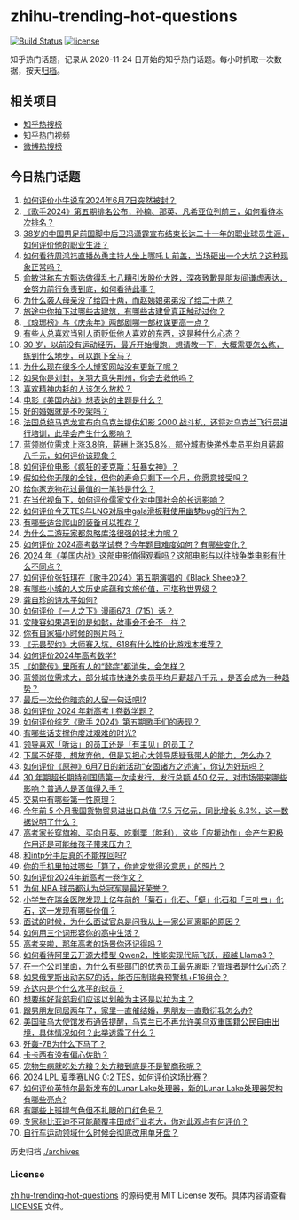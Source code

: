 # zhihu-trending-hot-questions

[![Build Status](https://github.com/justjavac/zhihu-trending-hot-questions/workflows/ci/badge.svg?branch=master)](https://github.com/justjavac/zhihu-trending-hot-questions/actions)
[![license](https://img.shields.io/github/license/justjavac/zhihu-trending-hot-questions)](https://github.com/justjavac/zhihu-trending-hot-questions/blob/master/LICENSE)

知乎热门话题，记录从 2020-11-24
日开始的知乎热门话题。每小时抓取一次数据，按天[归档](./archives)。

## 相关项目

- [知乎热搜榜](https://github.com/justjavac/zhihu-trending-top-search)
- [知乎热门视频](https://github.com/justjavac/zhihu-trending-hot-video)
- [微博热搜榜](https://github.com/justjavac/weibo-trending-hot-search)

## 今日热门话题

<!-- BEGIN -->
<!-- 最后更新时间 Sat Jun 08 2024 05:18:01 GMT+0800 (China Standard Time) -->

1. [如何评价小牛说车2024年6月7日突然被封？](https://www.zhihu.com/question/658318290)
1. [《歌手2024》第五期排名公布，孙楠、那英、凡希亚位列前三，如何看待本次排名？](https://www.zhihu.com/question/658352150)
1. [38岁的中国男足前国脚中后卫冯潇霆宣布结束长达二十一年的职业球员生涯，如何评价他的职业生涯？](https://www.zhihu.com/question/658174459)
1. [如何看待周鸿祎直播怂恿主持人坐上哪吒 L 前盖，当场砸出一个大坑？这种现象正常吗？](https://www.zhihu.com/question/658261010)
1. [俞敏洪称东方甄选做得乱七八糟引发股价大跌，深夜致歉是朋友间谦虚表达，会努力前行负责到底，如何看待此事？](https://www.zhihu.com/question/658297223)
1. [为什么袭人母亲没了给四十两，而赵姨娘弟弟没了给二十两？](https://www.zhihu.com/question/37417323)
1. [旅途中你拍下过哪些古建筑，有哪些古建曾真正触动过你？](https://www.zhihu.com/question/658211918)
1. [《琅琊榜》与《庆余年》两部剧哪一部权谋更高一点？](https://www.zhihu.com/question/500352066)
1. [有些人总喜欢当别人面贬低他人喜欢的东西，这是种什么心态？](https://www.zhihu.com/question/658004354)
1. [30 岁，以前没有运动经历，最近开始慢跑，想请教一下，大概需要怎么练，练到什么地步，可以跑下全马？](https://www.zhihu.com/question/657743069)
1. [为什么现在很多个人博客网站没有更新了呢？](https://www.zhihu.com/question/656111884)
1. [如果你是刘封，关羽大意失荆州，你会去救他吗？](https://www.zhihu.com/question/658210923)
1. [喜欢精神内耗的人该怎么放松？](https://www.zhihu.com/question/658113979)
1. [电影《美国内战》想表达的主题是什么？](https://www.zhihu.com/question/657836105)
1. [好的婚姻就是不吵架吗？](https://www.zhihu.com/question/657912016)
1. [法国总统马克龙宣布向乌克兰提供幻影 2000 战斗机，还将对乌克兰飞行员进行培训，此举会产生什么影响？](https://www.zhihu.com/question/658301508)
1. [蓝领岗位需求上涨3.8倍，薪酬上涨35.8%，部分城市快递外卖员平均月薪超八千元，如何评价该现象？](https://www.zhihu.com/question/658300009)
1. [如何评价电影《疯狂的麦克斯：狂暴女神》？](https://www.zhihu.com/question/656427381)
1. [假如给你无限的金钱，但你的寿命只剩下一个月，你愿意接受吗？](https://www.zhihu.com/question/658128931)
1. [给你家宠物花过最值的一笔钱是什么？](https://www.zhihu.com/question/658146043)
1. [在当代视角下，如何评价儒家文化对中国社会的长远影响？](https://www.zhihu.com/question/657653009)
1. [如何评价今天TES与LNG对局中gala滑板鞋使用幽梦bug的行为？](https://www.zhihu.com/question/658347371)
1. [有哪些适合爬山的装备可以推荐？](https://www.zhihu.com/question/655391390)
1. [为什么二游玩家都忽略库洛很强的技术力呢？](https://www.zhihu.com/question/658085022)
1. [如何评价 2024高考数学试卷？今年题目难度如何？有哪些变化？](https://www.zhihu.com/question/658322713)
1. [2024 年《美国内战》这部电影值得观看吗？这部电影与以往战争类电影有什么不同点？](https://www.zhihu.com/question/658014373)
1. [如何评价张钰琪在《歌手2024》第五期演唱的《Black Sheep》？](https://www.zhihu.com/question/658349513)
1. [有哪些小城的人文历史底蕴和文旅价值，可堪称世界级？](https://www.zhihu.com/question/658212105)
1. [龚自珍的诗水平如何?](https://www.zhihu.com/question/657473953)
1. [如何评价《一人之下》漫画673（715）话？](https://www.zhihu.com/question/658269648)
1. [安陵容如果遇到的是如懿，故事会不会不一样？](https://www.zhihu.com/question/421287285)
1. [你有自家猫小时候的照片吗？](https://www.zhihu.com/question/652622050)
1. [《无畏契约》大师赛入坑，618有什么性价比游戏本推荐？](https://www.zhihu.com/question/657964358)
1. [如何评价2024年高考数学?](https://www.zhihu.com/question/658321948)
1. [《如懿传》里所有人的“懿症”都消失，会怎样？](https://www.zhihu.com/question/657969076)
1. [蓝领岗位需求大，部分城市快递外卖员平均月薪超八千元 ，是否会成为一种趋势？](https://www.zhihu.com/question/658298820)
1. [最后一次给你暗恋的人留一句话吧!?](https://www.zhihu.com/question/655177155)
1. [如何评价 2024 年新高考 I 卷数学题？](https://www.zhihu.com/question/658254862)
1. [如何评价综艺《歌手 2024》第五期歌手们的表现？](https://www.zhihu.com/question/658129032)
1. [有哪些话支撑你度过艰难的时光?](https://www.zhihu.com/question/657214914)
1. [领导喜欢「听话」的员工还是「有主见」的员工？](https://www.zhihu.com/question/658012468)
1. [下属不好带，想放弃他，但是又担心大领导质疑我带人的能力，怎么办？](https://www.zhihu.com/question/656142359)
1. [如何评价《原神》6月7日的新活动“安固诸方之述演”，你认为好玩吗？](https://www.zhihu.com/question/658306715)
1. [30 年期超长期特别国债第一次续发行，发行总额 450 亿元，对市场带来哪些影响？普通人是否值得入手？](https://www.zhihu.com/question/658298500)
1. [交易中有哪些第一性原理？](https://www.zhihu.com/question/654901298)
1. [今年前 5 个月我国货物贸易进出口总值 17.5 万亿元，同比增长 6.3%，这一数据说明了什么？](https://www.zhihu.com/question/658304587)
1. [高考家长穿旗袍、买向日葵、吃剩栗（胜利），这些「应援动作」会产生积极作用还是可能给孩子带来压力？](https://www.zhihu.com/question/657964630)
1. [和intp分手后真的不能挽回吗?](https://www.zhihu.com/question/658064828)
1. [你的手机里拍过哪些「算了，你肯定觉得没意思」的照片？](https://www.zhihu.com/question/657461389)
1. [如何评价2024年新高考一卷作文？](https://www.zhihu.com/question/658306447)
1. [为何 NBA 球员都认为总冠军是最好荣誉？](https://www.zhihu.com/question/459816879)
1. [小学生在瑞金医院发现上亿年前的「菊石」化石、「䗴」化石和「三叶虫」化石，这一发现有哪些价值？](https://www.zhihu.com/question/658200447)
1. [面试的时候，为什么面试官总是问我从上一家公司离职的原因？](https://www.zhihu.com/question/657945120)
1. [如何用三个词形容你的高中生活？](https://www.zhihu.com/question/658013721)
1. [高考来啦，那年高考的场景你还记得吗？](https://www.zhihu.com/question/657965662)
1. [如何看待阿里云开源大模型 Qwen2，性能实现代际飞跃，超越 Llama3？](https://www.zhihu.com/question/658307301)
1. [在一个公司里面，为什么有些部门的优秀员工最先离职？管理者是什么心态？](https://www.zhihu.com/question/657333356)
1. [如果俄罗斯出动苏57的话，能否压制瑞典预警机+F16组合？](https://www.zhihu.com/question/658145873)
1. [齐达内是个什么水平的球员？](https://www.zhihu.com/question/477732106)
1. [想要练好背部我们应该以划船为主还是以拉为主？](https://www.zhihu.com/question/657167228)
1. [跟男朋友同居两年了，家里一直催结婚，男朋友一直敷衍我怎么办?](https://www.zhihu.com/question/658210229)
1. [美国驻乌大使馆发布通告提醒，乌克兰已不再允许美乌双重国籍公民自由出境，具体情况如何？此举透露了什么？](https://www.zhihu.com/question/658134923)
1. [歼轰-7B为什么下马了？](https://www.zhihu.com/question/575713361)
1. [卡卡西有没有偏心佐助？](https://www.zhihu.com/question/314577546)
1. [宠物生病就吃处方粮？处方粮到底是不是智商税呢？](https://www.zhihu.com/question/655479024)
1. [2024 LPL 夏季赛LNG 0:2 TES，如何评价这场比赛？](https://www.zhihu.com/question/658335856)
1. [如何评价英特尔最新发布的Lunar Lake处理器，新的Lunar Lake处理器架构有哪些亮点?](https://www.zhihu.com/question/658124769)
1. [有哪些上班提气色但不扎眼的口红色号？](https://www.zhihu.com/question/656288001)
1. [专家称比亚迪不可能颠覆丰田成行业老大，你对此观点有何评价？](https://www.zhihu.com/question/658067019)
1. [自行车运动领域什么时候会彻底改用单牙盘？](https://www.zhihu.com/question/655978560)

<!-- END -->

历史归档 [./archives](./archives)

### License

[zhihu-trending-hot-questions](https://github.com/justjavac/zhihu-trending-hot-questions)
的源码使用 MIT License 发布。具体内容请查看 [LICENSE](./LICENSE) 文件。
